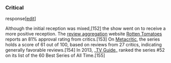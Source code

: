 ### Critical
response[[edit](/w/index.php?title=The\_Big\_Bang\_Theory&action=edit&section=22
"Edit section: Critical response")]

Although the initial reception was mixed,[152] the show went on to receive a
more positive reception. The [review aggregation](/wiki/Review\_aggregator
"Review aggregator") website [Rotten Tomatoes](/wiki/Rotten\_Tomatoes "Rotten
Tomatoes") reports an 81% approval rating from critics.[153] On
[Metacritic](/wiki/Metacritic "Metacritic"), the series holds a score of 61
out of 100, based on reviews from 27 critics, indicating generally favorable
reviews.[154] In 2013, \_[TV Guide](/wiki/TV\_Guide "TV Guide")\_ ranked the
series #52 on its list of the 60 Best Series of All Time.[155]
